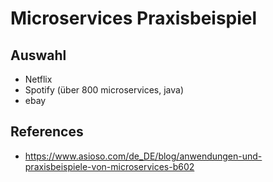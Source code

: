# Microservices Praxisbeispiel 

## Auswahl 

  * Netflix
  * Spotify (über 800 microservices, java) 
  * ebay

## References  

  * https://www.asioso.com/de_DE/blog/anwendungen-und-praxisbeispiele-von-microservices-b602

